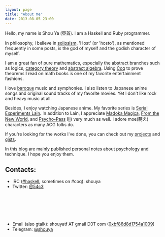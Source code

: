 ```yaml
---
layout: page
title: "About Me"
date: 2013-08-05 23:00
---
```


Hello, my name is Shou Ya (亞首). I am a Haskell and Ruby programmer.

In philosophy, I believe in
[solipsism](http://en.wikipedia.org/wiki/Solipsism). 'Host' (or
'hosto'), as mentioned frequently in some posts, is the
god of myself and the godish character of myself.

I am a great fan of pure mathematics, especially the abstract branches
such as logics,
[category theory](http://en.wikipedia.org/wiki/Category_theory) and
[abstract algebra](http://en.wikipedia.org/wiki/Abstract_algebra). Using
[Coq](http://en.wikipedia.org/wiki/Coq) to prove theorems I read on
math books is one of my favorite entertainment fashions.

I love [baroque](https://en.wikipedia.org/wiki/Baroque) music
and symphonies. I also listen to Japanese anime songs and original
sound tracks of my favorite movies. Yet I don't like rock and heavy music
at all.

Besides, I enjoy watching Japanese anime. My favorite series is
[Serial Experiments Lain](http://en.wikipedia.org/wiki/Serial_Experiments_Lain). In
addition to Lain, I appreciate
[Madoka Magica](https://en.wikipedia.org/wiki/Puella_Magi_Madoka_Magica),
[From the New World](https://en.wikipedia.org/wiki/From_the_New_World_%28novel%29),
and [Psycho-Pass](https://en.wikipedia.org/wiki/Psycho-Pass) ([II](http://myanimelist.net/anime/23281/Psycho-Pass_2)) very much
as well. I adore moe(萌え) characters as many ACG folks do.

If you're looking for the works I've done, you can check out
my [projects](https://github.com/shouya) and
[gists](https://gist.github.com).

In this blog are mainly published personal notes about psychology and
technique. I hope you enjoy them.


## Contacts:

* IRC ([#haskell](http://webchat.freenode.net/?channels=#haskell),
  sometimes on #coq): shouya
* Twitter: [@54c3](https://twitter.com/54c3)
* Email (also gtalk): shou<span
  style="display: inline-block; overflow-x: hidden; width: 0px;">NO-SPAM</span>yatf AT gmail D0T com
  ([0xbf86d8d1754a1009](http://http-keys.gnupg.net/pks/lookup?op=get&search=0xBF86D8D1754A1009))
* Telegram: [@shouya](https://telegram.me/shouya)
